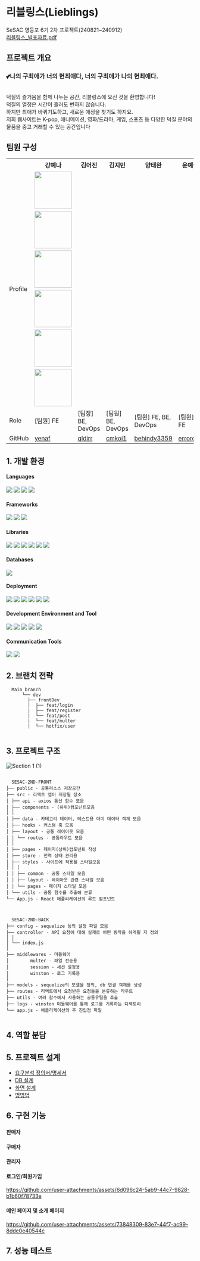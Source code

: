 # 리블링스(Lieblings)
SeSAC 영등포 6기 2차 프로젝트(240821~240912) <br>
[리블링스_발표자료.pdf](https://github.com/user-attachments/files/17005581/_.pdf)


프로젝트 개요
---------
<h3>💕나의 구최애가 너의 현최애다, 너의 구최애가 나의 현최애다.</h3><br>
덕질의 즐거움을 함께 나누는 공간, 리블링스에 오신 것을 환영합니다!<br>
덕질의 열정은 시간이 흘러도 변하지 않습니다. <br> 하지만 최애가 바뀌기도하고, 새로운 애정을 찾기도 하지요. <br>저희 웹사이트는 K-pop, 애니메이션, 영화/드라마, 게임, 스포츠 등 다양한 덕질 분야의 물품을 중고 거래할 수 있는 공간입니다


팀원 구성
------
<table>
  <tr>
    <th></th>
    <th>강예나</th>
    <th>김어진</th>
    <th>김지민</th>
    <th>양태완</th>
    <th>윤예슬</th>
    <th>이다인</th>
  </tr>
  <tr style="width:100%">
    <td>Profile</td>
    <td style="display: flex; justify-content: center;"><img src="https://github.com/user-attachments/assets/42989cb4-400d-4014-ba07-919002815199" style="width:100px"></td>
    <td style="display: flex; justify-content: center;"><img src="https://github.com/user-attachments/assets/d4f065ac-1c2b-45ed-b29d-c0445f289c2c" style="width:100px"></td>
    <td style="display: flex; justify-content: center;"><img src="https://github.com/user-attachments/assets/c3c97029-245a-4593-a725-2e5276ae28e0" style="width:100px"></td>
    <td style="display: flex; justify-content: center;"><img src="https://github.com/user-attachments/assets/ab6405f1-901f-4083-86e8-2f8f3dd9582c" style="width:100px"></td>
    <td style="display: flex; justify-content: center;"><img src="https://avatars.githubusercontent.com/u/169608866?v=4" style="width:100px"></td>
    <td style="display: flex; justify-content: center;"><img src="https://github.com/user-attachments/assets/48fe4c8e-a7c5-43c4-ab2e-94889ca181a5" style="width:100px"></td>
  </tr>
  <tr>
    <td>Role</td>
    <td>[팀원] FE</td>
    <td>[팀장] BE, DevOps</td>
    <td>[팀원] BE, DevOps</td>
    <td>[팀원] FE, BE, DevOps</td>
    <td>[팀원] FE</td>
    <td>[팀원] FE</td>
  </tr>
  <tr>
    <td>GitHub</td>
    <td><a href="https://github.com/yenaf">yenaf</a></td>
    <td><a href="https://github.com/qldirr">qldirr</a></td>
    <td><a href="https://github.com/cmkoi1">cmkoi1</a></td>
    <td><a href="https://github.com/behindy3359">behindy3359</a></td>
    <td><a href="https://github.com/errorose">errorose</a></td>
    <td><a href="https://github.com/DAIN302">DAIN302</a></td>
  </tr>
</table>



## 1. 개발 환경 


#### Languages
<img src="https://img.shields.io/badge/html5-E34F26?style=for-the-badge&logo=html5&logoColor=white"> <img src="https://img.shields.io/badge/sass-CC6699?style=for-the-badge&logo=sass&logoColor=white"> <img src="https://img.shields.io/badge/css3-1572B6?style=for-the-badge&logo=css3&logoColor=white"> <img src="https://img.shields.io/badge/javascript-F7DF1E?style=for-the-badge&logo=javascript&logoColor=white">

#### Frameworks
<img src="https://img.shields.io/badge/nodedotjs-5FA04E?style=for-the-badge&logo=nodedotjs&logoColor=white"> <img src="https://img.shields.io/badge/express-000000?style=for-the-badge&logo=express&logoColor=white"> <img src="https://img.shields.io/badge/react-61DAFB?style=for-the-badge&logo=react&logoColor=white"> 

#### Libraries
<img src="https://img.shields.io/badge/axios-5A29E4?style=for-the-badge&logo=axios&logoColor=white"> <img src="https://img.shields.io/badge/jquery-0769AD?style=for-the-badge&logo=jquery&logoColor=white"> <img src="https://img.shields.io/badge/multer-F46519?style=for-the-badge&logo=multer&logoColor=white"> <img src="https://img.shields.io/badge/redux-764ABC?style=for-the-badge&logo=redux&logoColor=white"> <img src="https://img.shields.io/badge/winston-000000?style=for-the-badge&logo=winston&logoColor=white"> <img src="https://img.shields.io/badge/sequelize-52B0E7?style=for-the-badge&logo=sequelize&logoColor=white">

#### Databases
<img src="https://img.shields.io/badge/mysql-4479A1?style=for-the-badge&logo=mysql&logoColor=white">

#### Deployment
<img src="https://img.shields.io/badge/amazonwebservices-232F3E?style=for-the-badge&logo=amazonwebservices&logoColor=white"> <img src="https://img.shields.io/badge/amazonec2-FF9900?style=for-the-badge&logo=amazonec2&logoColor=white"> <img src="https://img.shields.io/badge/amazons3-569A31?style=for-the-badge&logo=amazons3&logoColor=white"> <img src="https://img.shields.io/badge/amazonrds-527FFF?style=for-the-badge&logo=amazonrds&logoColor=white"> <img src="https://img.shields.io/badge/nginx-009639?style=for-the-badge&logo=nginx&logoColor=white"> <img src="https://img.shields.io/badge/pm2-2B037A?style=for-the-badge&logo=pm2&logoColor=white">

#### Development Environment and Tool
<img src="https://img.shields.io/badge/git-F05032?style=for-the-badge&logo=git&logoColor=white"> <img src="https://img.shields.io/badge/github-181717?style=for-the-badge&logo=github&logoColor=white"> <img src="https://img.shields.io/badge/postman-FF6C37?style=for-the-badge&logo=postman&logoColor=white"> <img src="https://img.shields.io/badge/figma-F24E1E?style=for-the-badge&logo=figma&logoColor=white"> <img src="https://img.shields.io/badge/npm-CB3837?style=for-the-badge&logo=npm&logoColor=white"> 

#### Communication Tools
<img src="https://img.shields.io/badge/slack-4A154B?style=for-the-badge&logo=slack&logoColor=white"> <img src="https://img.shields.io/badge/notion-000000?style=for-the-badge&logo=notion&logoColor=white">

## 2. 브랜치 전략
  
   <pre><code>  Main branch
      └── dev
	    ├── frontDev
	    |  ├── feat/login
	    |  ├── feat/register
	    |  └── feat/post
	    |  └── feat/multer
	    |  └── hotfix/user
	    </code></pre>

## 3. 프로젝트 구조
![Section 1 (1)](https://github.com/user-attachments/assets/eaad7281-840c-4c03-8fb7-252aa6042678)
<pre><code>
  SESAC-2ND-FRONT
├── public - 공통리소스 저장공간
├── src - 리액트 앱이 저장될 장소
│ ├── api - axios 통신 함수 모음
│ ├── components - (하위)컴포넌트모음 
│ │                          
│ ├── data - 카테고리 데이터, 테스트용 더미 데이터 객체 모음
│ ├── hooks - 커스텀 훅 모음
│ ├── layout - 공통 레이아웃 모음
│ │ └── routes - 공통라우트 모음
│ │
│ ├── pages - 페이지(상위)컴포넌트 작성
│ ├── store - 전역 상태 관리용
│ ├── styles - 사이트에 적용될 스타일모음
│ │ │
│ │ ├── common - 공통 스타일 모음
│ │ ├── layout - 레이아웃 관련 스타일 모음
│ │ └── pages - 페이지 스타일 모음
│ └── utils - 공통 함수를 추출해 분류
└── App.js - React 애플리케이션의 루트 컴포넌트
	
</code></pre>
<pre><code>
  SESAC-2ND-BACK
├── config - sequelize 등의 설정 파일 모음
├── controller - API 요청에 대해 실제로 어떤 동작을 하게될 지 정의
│ │                    
│ └── index.js
│
├── middlewares - 미들웨어
│        multer - 파일 전송용 
│        session - 세션 설정용
│        winston - 로그 기록용
│
├── models - sequelize의 모델을 정의, db 연결 객체를 생성              
├── routes - 리액트에서 요청받은 요청들을 분류하는 라우트
├── utils - 여러 함수에서 사용하는 공통유틸을 추출  
├── logs - winston 미들웨어를 통해 로그를 기록하는 디렉토리          
└── app.js - 애플리케이션의 주 진입점 파일

</code></pre>
   
## 4. 역할 분담

## 5. 프로젝트 설계
- [요구분석 정의서/명세서](https://docs.google.com/spreadsheets/d/1Ya0RCD4RilnOiLNQEIT97pBJ_jZ2YYCjc8nT2JiX4nU/edit?gid=0#gid=0)
- [DB 설계](https://github.com/SeSAC-2nd/SeSAC-2nd-Back/wiki/DB-%EC%84%A4%EA%B3%84)
- [화면 설계](https://www.figma.com/design/DWtFFjfUstdvSYmbkATfLE/sesac-2nd-pj?node-id=0-1&node-type=canvas&t=7Fuy1V5MQoBPyhzW-0)
- [명명법](https://docs.google.com/spreadsheets/d/1QaX_eHmUnU0yDstVW9tcm-4Va23pm7ib7xM4YGWIkAQ/edit?gid=0#gid=0)

   
## 6. 구현 기능
#### 판매자
#### 구매자
#### 관리자
#### 로그인/회원가입

https://github.com/user-attachments/assets/6d096c24-5ab9-44c7-9828-b1b60f78733e


#### 메인 페이지 및 소개 페이지

https://github.com/user-attachments/assets/73848309-83e7-44f7-ac99-8dde0e40544c




## 7. 성능 테스트

